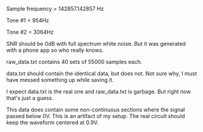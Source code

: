 Sample frequency = 142857.142857 Hz

Tone #1 = 954Hz

Tone #2 = 3064Hz

SNR should be 0dB with full spectrum white noise. But it was generated with a phone app so who really knows.


raw_data.txt contains 40 sets of 55000 samples each.

data.txt should contain the identical data, but does not. Not sure why, I must have messed something up while saving it.

I expect data.txt is the real one and raw_data.txt is garbage. But right now that's just a guess.


This data does contain some non-continuous sections where the signal passed below 0V. This is an artifact of my setup. The real circuit should keep the waveform centered at 0.9V.
